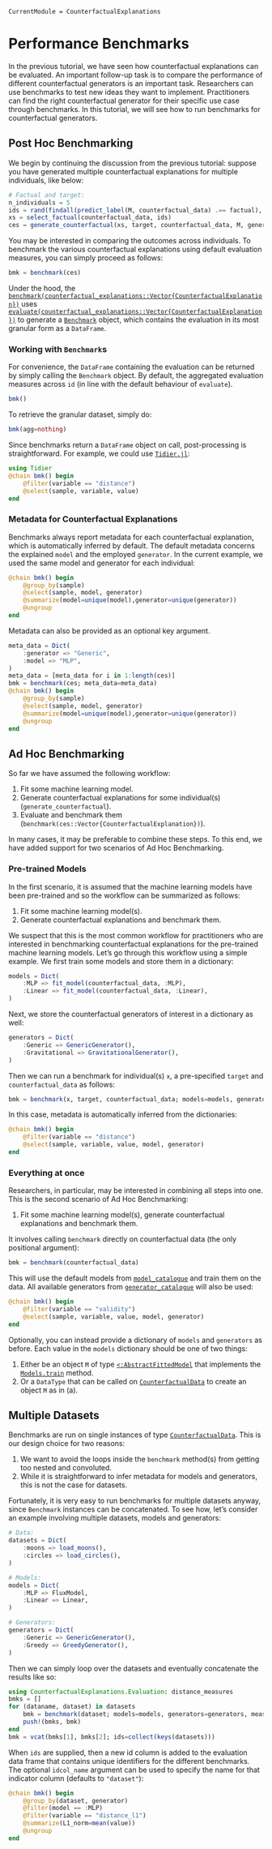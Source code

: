 
``` @meta
CurrentModule = CounterfactualExplanations 
```

# Performance Benchmarks

In the previous tutorial, we have seen how counterfactual explanations can be evaluated. An important follow-up task is to compare the performance of different counterfactual generators is an important task. Researchers can use benchmarks to test new ideas they want to implement. Practitioners can find the right counterfactual generator for their specific use case through benchmarks. In this tutorial, we will see how to run benchmarks for counterfactual generators.

## Post Hoc Benchmarking

We begin by continuing the discussion from the previous tutorial: suppose you have generated multiple counterfactual explanations for multiple individuals, like below:

``` julia
# Factual and target:
n_individuals = 5
ids = rand(findall(predict_label(M, counterfactual_data) .== factual), n_individuals)
xs = select_factual(counterfactual_data, ids)
ces = generate_counterfactual(xs, target, counterfactual_data, M, generator; num_counterfactuals=5)
```

You may be interested in comparing the outcomes across individuals. To benchmark the various counterfactual explanations using default evaluation measures, you can simply proceed as follows:

``` julia
bmk = benchmark(ces)
```

Under the hood, the [`benchmark(counterfactual_explanations::Vector{CounterfactualExplanation})`](@ref) uses [`evaluate(counterfactual_explanations::Vector{CounterfactualExplanation})`](@ref) to generate a [`Benchmark`](@ref) object, which contains the evaluation in its most granular form as a `DataFrame`.

### Working with `Benchmark`s

For convenience, the `DataFrame` containing the evaluation can be returned by simply calling the `Benchmark` object. By default, the aggregated evaluation measures across `id` (in line with the default behaviour of `evaluate`).

``` julia
bmk()
```

To retrieve the granular dataset, simply do:

``` julia
bmk(agg=nothing)
```

Since benchmarks return a `DataFrame` object on call, post-processing is straightforward. For example, we could use [`Tidier.jl`](https://kdpsingh.github.io/Tidier.jl/dev/):

``` julia
using Tidier
@chain bmk() begin
    @filter(variable == "distance")
    @select(sample, variable, value)
end
```

### Metadata for Counterfactual Explanations

Benchmarks always report metadata for each counterfactual explanation, which is automatically inferred by default. The default metadata concerns the explained `model` and the employed `generator`. In the current example, we used the same model and generator for each individual:

``` julia
@chain bmk() begin
    @group_by(sample)
    @select(sample, model, generator)
    @summarize(model=unique(model),generator=unique(generator))
    @ungroup
end
```

Metadata can also be provided as an optional key argument.

``` julia
meta_data = Dict(
    :generator => "Generic",
    :model => "MLP",
)
meta_data = [meta_data for i in 1:length(ces)]
bmk = benchmark(ces; meta_data=meta_data)
@chain bmk() begin
    @group_by(sample)
    @select(sample, model, generator)
    @summarize(model=unique(model),generator=unique(generator))
    @ungroup
end
```

## Ad Hoc Benchmarking

So far we have assumed the following workflow:

1.  Fit some machine learning model.
2.  Generate counterfactual explanations for some individual(s) (`generate_counterfactual`).
3.  Evaluate and benchmark them (`benchmark(ces::Vector{CounterfactualExplanation})`).

In many cases, it may be preferable to combine these steps. To this end, we have added support for two scenarios of Ad Hoc Benchmarking.

### Pre-trained Models

In the first scenario, it is assumed that the machine learning models have been pre-trained and so the workflow can be summarized as follows:

1.  Fit some machine learning model(s).
2.  Generate counterfactual explanations and benchmark them.

We suspect that this is the most common workflow for practitioners who are interested in benchmarking counterfactual explanations for the pre-trained machine learning models. Let’s go through this workflow using a simple example. We first train some models and store them in a dictionary:

``` julia
models = Dict(
    :MLP => fit_model(counterfactual_data, :MLP),
    :Linear => fit_model(counterfactual_data, :Linear),
)
```

Next, we store the counterfactual generators of interest in a dictionary as well:

``` julia
generators = Dict(
    :Generic => GenericGenerator(),
    :Gravitational => GravitationalGenerator(),
)
```

Then we can run a benchmark for individual(s) `x`, a pre-specified `target` and `counterfactual_data` as follows:

``` julia
bmk = benchmark(x, target, counterfactual_data; models=models, generators=generators)
```

In this case, metadata is automatically inferred from the dictionaries:

``` julia
@chain bmk() begin
    @filter(variable == "distance")
    @select(sample, variable, value, model, generator)
end
```

### Everything at once

Researchers, in particular, may be interested in combining all steps into one. This is the second scenario of Ad Hoc Benchmarking:

1.  Fit some machine learning model(s), generate counterfactual explanations and benchmark them.

It involves calling `benchmark` directly on counterfactual data (the only positional argument):

``` julia
bmk = benchmark(counterfactual_data)
```

This will use the default models from [`model_catalogue`](@ref) and train them on the data. All available generators from [`generator_catalogue`](@ref) will also be used:

``` julia
@chain bmk() begin
    @filter(variable == "validity")
    @select(sample, variable, value, model, generator)
end
```

Optionally, you can instead provide a dictionary of `models` and `generators` as before. Each value in the `models` dictionary should be one of two things:

1.  Either be an object `M` of type [`<:AbstractFittedModel`](@ref) that implements the [`Models.train`](@ref) method.
2.  Or a `DataType` that can be called on [`CounterfactualData`](@ref) to create an object `M` as in (a).

## Multiple Datasets

Benchmarks are run on single instances of type [`CounterfactualData`](@ref). This is our design choice for two reasons:

1.  We want to avoid the loops inside the `benchmark` method(s) from getting too nested and convoluted.
2.  While it is straightforward to infer metadata for models and generators, this is not the case for datasets.

Fortunately, it is very easy to run benchmarks for multiple datasets anyway, since `Benchmark` instances can be concatenated. To see how, let’s consider an example involving multiple datasets, models and generators:

``` julia
# Data:
datasets = Dict(
    :moons => load_moons(),
    :circles => load_circles(),
)

# Models:
models = Dict(
    :MLP => FluxModel,
    :Linear => Linear,
)

# Generators:
generators = Dict(
    :Generic => GenericGenerator(),
    :Greedy => GreedyGenerator(),
)
```

Then we can simply loop over the datasets and eventually concatenate the results like so:

``` julia
using CounterfactualExplanations.Evaluation: distance_measures
bmks = []
for (dataname, dataset) in datasets
    bmk = benchmark(dataset; models=models, generators=generators, measure=distance_measures)
    push!(bmks, bmk)
end
bmk = vcat(bmks[1], bmks[2]; ids=collect(keys(datasets)))
```

When `ids` are supplied, then a new id column is added to the evaluation data frame that contains unique identifiers for the different benchmarks. The optional `idcol_name` argument can be used to specify the name for that indicator column (defaults to `"dataset"`):

``` julia
@chain bmk() begin
    @group_by(dataset, generator)
    @filter(model == :MLP)
    @filter(variable == "distance_l1")
    @summarize(L1_norm=mean(value))
    @ungroup
end
```

